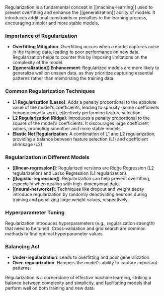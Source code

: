 Regularization is a fundamental concept in [[machine-learning]] used to prevent overfitting and enhance the [[generalization]] ability of models. It introduces additional constraints or penalties to the learning process, encouraging simpler and more stable models.

### Importance of Regularization

- **Overfitting Mitigation**: Overfitting occurs when a model captures noise in the training data, leading to poor performance on new data. Regularization helps to counter this by imposing limitations on the complexity of the model.
- **[[generalization]] Enhancement**: Regularized models are more likely to generalize well on unseen data, as they prioritize capturing essential patterns rather than memorizing the training data.

### Common Regularization Techniques

- **L1 Regularization (Lasso)**: Adds a penalty proportional to the absolute value of the model's coefficients, leading to sparsity (some coefficients become exactly zero), effectively performing feature selection.
- **L2 Regularization (Ridge)**: Introduces a penalty proportional to the square of the model's coefficients. It discourages large coefficient values, promoting smoother and more stable models.
- **Elastic Net Regularization**: A combination of L1 and L2 regularization, providing a balance between feature selection (L1) and coefficient shrinkage (L2).

### Regularization in Different Models

- **[[linear-regression]]**: Regularized versions are Ridge Regression (L2 regularization) and Lasso Regression (L1 regularization).
- **[[logistic-regression]]**: Regularization can help prevent overfitting, especially when dealing with high-dimensional data.
- **[[neural-networks]]**: Techniques like dropout and weight decay introduce regularization by randomly deactivating neurons during training and penalizing large weight values, respectively.
    
### Hyperparameter Tuning

Regularization introduces hyperparameters (e.g., regularization strength) that need to be tuned. Cross-validation and grid search are common methods to find optimal hyperparameter values.

### Balancing Act

- **Under-regularization**: Leads to overfitting and poor generalization.
- **Over-regularization**: Hampers the model's ability to capture important patterns.

Regularization is a cornerstone of effective machine learning, striking a balance between complexity and simplicity, and facilitating models that perform well on both training and new data.